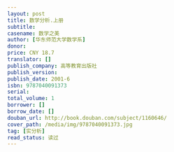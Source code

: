 ```yaml
---
layout: post
title: 数学分析.上册
subtitle: 
casename: 数学之美
author: [华东师范大学数学系]
donor: 
price: CNY 18.7
translator: []
publish_company: 高等教育出版社
publish_version: 
publish_date: 2001-6
isbn: 9787040091373
serial: 
total_volume: 1
borrower: []
borrow_date: []
douban_url: http://book.douban.com/subject/1160646/
cover_path: /media/img/9787040091373.jpg
tag: [实分析]
read_status: 读过
---
```

